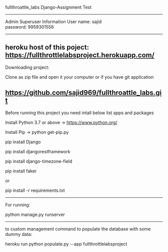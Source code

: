 fullthroattle_labs
Django-Assignment Test

-----------------------------------------------------------------------------------------------
Admin Superuser Information
User name: sajid  
password: 9959301556

-----------------------------------------------------------------------------------------------

heroku host of this poject: 
https://fullthrottlelabsproject.herokuapp.com/
-----------------------------------------------------------------------------------------------

Downloading project:

Clone as zip file and open it your computer or if you have git application

https://github.com/sajid969/fullthroattle_labs.git
------------------------------------------------------------------------------------------------

Before running this project you need intall below list apps and packages

Install Python 3.7 or above -> https://www.python.org/

Install Pip -> python get-pip.py


pip install Django

pip install djangorestframework

pip install django-timezone-field

pip install faker

or

pip install -r requirements.txt

-------------------------------------------------------------------------------------------------
For running:

python manage.py runserver

-------------------------------------------------------------------------------------------------
to custom management command to populate the database with some dummy data:

heroku run python populate.py --app fullthrottlelabsproject
